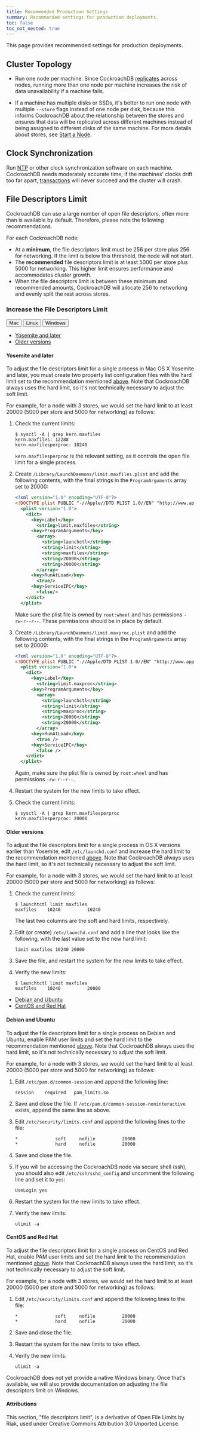 ```yaml
---
title: Recommended Production Settings
summary: Recommended settings for production deployments.
toc: false
toc_not_nested: true
---
```


This page provides recommended settings for production deployments. 

<div id="toc"></div>

## Cluster Topology

- Run one node per machine. Since CockroachDB [replicates](configure-replication-zones.html) across nodes, running more than one node per machine increases the risk of data unavailability if a machine fails.

- If a machine has multiple disks or SSDs, it's better to run one node with multiple `--store` flags instead of one node per disk, because this informs CockroachDB about the relationship between the stores and ensures that data will be replicated across different machines instead of being assigned to different disks of the same machine. For more details about stores, see [Start a Node](start-a-node.html).

## Clock Synchronization

Run [NTP](http://www.ntp.org/) or other clock synchronization software on each machine. CockroachDB needs moderately accurate time; if the machines’ clocks drift too far apart, [transactions](transactions.html) will never succeed and the cluster will crash.

## File Descriptors Limit

CockroachDB can use a large number of open file descriptors, often more than is available by default. Therefore, please note the following recommendations.

For each CockroachDB node:

- At a **minimum**, the file descriptors limit must be 256 per store plus 256 for networking. If the limit is below this threshold, the node will not start. 
- The **recommended** file descriptors limit is at least 5000 per store plus 5000 for networking. This higher limit ensures performance and accommodates cluster growth. 
- When the file descriptors limit is between these minimum and recommended amounts, CockroachDB will allocate 256 to networking and evenly split the rest across stores.

### Increase the File Descriptors Limit

<script>
$(document).ready(function(){

    //detect os and display corresponding tab by default
    if (navigator.appVersion.indexOf("Mac")!=-1) {
        $('#os-tabs').find('button').removeClass('current');
        $('#mac').addClass('current');
        toggleMac();
    }
    if (navigator.appVersion.indexOf("Linux")!=-1) {
        $('#os-tabs').find('button').removeClass('current');
        $('#linux').addClass('current');
        toggleLinux();
    }
    if (navigator.appVersion.indexOf("Win")!=-1) {
        $('#os-tabs').find('button').removeClass('current');
        $('#windows').addClass('current');
        toggleWindows();
    }

    var install_option = $('.install-option'),
        install_button = $('.install-button');

    install_button.on('click', function(e){
      e.preventDefault();
      var hash = $(this).prop("hash");

      install_button.removeClass('current');
      $(this).addClass('current');
      install_option.hide();
      $(hash).show();

    });

    //handle click event for os-tab buttons
    $('#os-tabs').on('click', 'button', function(){
        $('#os-tabs').find('button').removeClass('current');
        $(this).addClass('current');

        if($(this).is('#mac')){ toggleMac(); }
        if($(this).is('#linux')){ toggleLinux(); }
        if($(this).is('#windows')){ toggleWindows(); }
    });

    function toggleMac(){
        $(".mac-button:first").trigger('click');
        $("#macinstall").show();
        $("#linuxinstall").hide();
        $("#windowsinstall").hide();
    }

    function toggleLinux(){
        $(".linux-button:first").trigger('click');
        $("#linuxinstall").show();
        $("#macinstall").hide();
        $("#windowsinstall").hide();
    }

    function toggleWindows(){
        $("#windowsinstall").show();
        $("#macinstall").hide();
        $("#linuxinstall").hide();
    }
});
</script>

<div id="os-tabs" class="clearfix">
    <button id="mac" class="current" data-eventcategory="buttonClick-doc-os" data-eventaction="mac">Mac</button>
    <button id="linux" data-eventcategory="buttonClick-doc-os" data-eventaction="linux">Linux</button>
    <button id="windows" data-eventcategory="buttonClick-doc-os" data-eventaction="windows">Windows</button>
</div>

<div id="macinstall" markdown="1">

- [Yosemite and later](#yosemite-and-later)
- [Older versions](#older-versions)

#### Yosemite and later

To adjust the file descriptors limit for a single process in Mac OS X Yosemite and later, you must create two property list configuration files with the hard limit set to the recommendation mentioned [above](#file-descriptors-limit). Note that CockroachDB always uses the hard limit, so it's not technically necessary to adjust the soft limit.

For example, for a node with 3 stores, we would set the hard limit to at least 20000 (5000 per store and 5000 for networking) as follows: 

1.  Check the current limits:

    ~~~ shell
    $ sysctl -A | grep kern.maxfiles
    kern.maxfiles: 12288
    kern.maxfilesperproc: 10240
    ~~~

    `kern.maxfilesperproc` is the relevant setting, as it controls the open file limit for a single process.

2.  Create `/Library/LaunchDaemons/limit.maxfiles.plist` and add the following contents, with the final strings in the `ProgramArguments` array set to 20000:

    ~~~ xml
    <?xml version="1.0" encoding="UTF-8"?>
    <!DOCTYPE plist PUBLIC "-//Apple//DTD PLIST 1.0//EN" "http://www.apple.com/DTDs/PropertyList-1.0.dtd">
      <plist version="1.0">
        <dict>
          <key>Label</key>
            <string>limit.maxfiles</string>
          <key>ProgramArguments</key>
            <array>
              <string>launchctl</string>
              <string>limit</string>
              <string>maxfiles</string>
              <string>20000</string>
              <string>20000</string>
            </array>
          <key>RunAtLoad</key>
            <true/>
          <key>ServiceIPC</key>
            <false/>
        </dict>
      </plist>
    ~~~

    Make sure the plist file is owned by `root:wheel` and has permissions `-rw-r--r--`. These permissions should be in place by default.

3.  Create `/Library/LaunchDaemons/limit.maxproc.plist` and add the following contents, with the final strings in the `ProgramArguments` array set to 20000:

    ~~~ xml
    <?xml version="1.0" encoding="UTF-8"?>
    <!DOCTYPE plist PUBLIC "-//Apple/DTD PLIST 1.0//EN" "http://www.apple.com/DTDs/PropertyList-1.0.dtd">
      <plist version="1.0">
        <dict>
          <key>Label</key>
            <string>limit.maxproc</string>
          <key>ProgramArguments</key>
            <array>
              <string>launchctl</string>
              <string>limit</string>
              <string>maxproc</string>
              <string>20000</string>
              <string>20000</string>
            </array>
          <key>RunAtLoad</key>
            <true />
          <key>ServiceIPC</key>
            <false />
        </dict>
      </plist>
    ~~~

    Again, make sure the plist file is owned by `root:wheel` and has permissions `-rw-r--r--`.

4.  Restart the system for the new limits to take effect.

5.  Check the current limits:

    ~~~ shell
    $ sysctl -A | grep kern.maxfilesperproc
    kern.maxfilesperproc: 20000
    ~~~

#### Older versions

To adjust the file descriptors limit for a single process in OS X versions earlier than Yosemite, edit `/etc/launchd.conf` and increase the hard limit to the recommendation mentioned [above](#file-descriptors-limit). Note that CockroachDB always uses the hard limit, so it's not technically necessary to adjust the soft limit.

For example, for a node with 3 stores, we would set the hard limit to at least 20000 (5000 per store and 5000 for networking) as follows:

1.  Check the current limits:

    ~~~ shell
    $ launchtctl limit maxfiles
    maxfiles    10240          10240      
    ~~~

    The last two columns are the soft and hard limits, respectively.  

2.  Edit (or create) `/etc/launchd.conf` and add a line that looks like the following, with the last value set to the new hard limit:

    ~~~ shell
    limit maxfiles 10240 20000
    ~~~

3.  Save the file, and restart the system for the new limits to take effect. 

4.  Verify the new limits:

    ~~~ shell
    $ launchtctl limit maxfiles
    maxfiles    10240          20000      
    ~~~

</div>

<div id="linuxinstall" markdown="1">

- [Debian and Ubuntu](#debian-and-ubuntu)
- [CentOS and Red Hat](#centos-and-red-hat)

#### Debian and Ubuntu

To adjust the file descriptors limit for a single process on Debian and Ubuntu, enable PAM user limits and set the hard limit to the recommendation mentioned [above](#file-descriptors-limit). Note that CockroachDB always uses the hard limit, so it's not technically necessary to adjust the soft limit.

For example, for a node with 3 stores, we would set the hard limit to at least 20000 (5000 per store and 5000 for networking) as follows:

1.  Edit `/etc/pam.d/common-session` and append the following line:

    ~~~ shell
    session    required   pam_limits.so
    ~~~

2.  Save and close the file. If `/etc/pam.d/common-session-noninteractive` exists, append the same line as above.

3.  Edit `/etc/security/limits.conf` and append the following lines to the file:

    ~~~ shell
    *              soft     nofile          20000
    *              hard     nofile          20000
    ~~~

4.  Save and close the file.

5.  If you will be accessing the CockroachDB node via secure shell (ssh), you should also edit `/etc/ssh/sshd_config` and uncomment the following line and set it to `yes`:

    ~~~ shell
    UseLogin yes
    ~~~

6.  Restart the system for the new limits to take effect.

7.  Verify the new limits:

    ~~~ shell
    ulimit -a
    ~~~

#### CentOS and Red Hat

To adjust the file descriptors limit for a single process on CentOS and Red Hat, enable PAM user limits and set the hard limit to the recommendation mentioned [above](#file-descriptors-limit). Note that CockroachDB always uses the hard limit, so it's not technically necessary to adjust the soft limit.

For example, for a node with 3 stores, we would set the hard limit to at least 20000 (5000 per store and 5000 for networking) as follows:

1.  Edit `/etc/security/limits.conf` and append the following lines to the file:

    ~~~ shell
    *              soft     nofile          20000
    *              hard     nofile          20000
    ~~~

2.  Save and close the file.

3.  Restart the system for the new limits to take effect.

4.  Verify the new limits:

    ~~~ shell
    ulimit -a
    ~~~

</div>

<div id="windowsinstall" markdown="1">

CockroachDB does not yet provide a native Windows binary. Once that's available, we will also provide documentation on adjusting the file descriptors limit on Windows.

</div>

#### Attributions

This section, "file descriptors limit", is a derivative of Open File Limits by Riak, used under Creative Commons Attribution 3.0 Unported License.